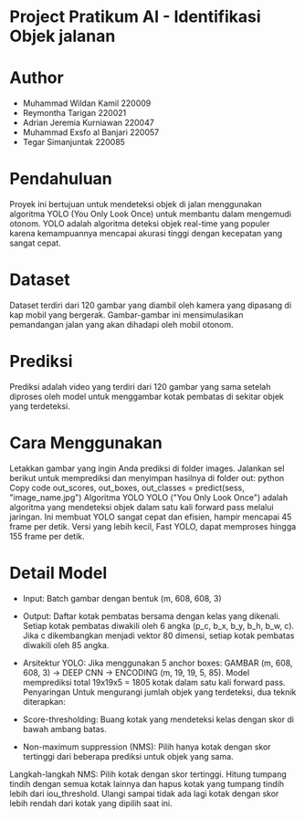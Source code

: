 # Project Pratikum AI - Identifikasi Objek jalanan 

# Author
- Muhammad Wildan Kamil 220009
- Reymontha Tarigan 220021
- Adrian Jeremia Kurniawan 220047
- Muhammad Exsfo al Banjari 220057
- Tegar Simanjuntak 220085

# Pendahuluan
Proyek ini bertujuan untuk mendeteksi objek di jalan menggunakan algoritma YOLO (You Only Look Once) untuk membantu dalam mengemudi otonom. YOLO adalah algoritma deteksi objek real-time yang populer karena kemampuannya mencapai akurasi tinggi dengan kecepatan yang sangat cepat.

# Dataset
Dataset terdiri dari 120 gambar yang diambil oleh kamera yang dipasang di kap mobil yang bergerak. Gambar-gambar ini mensimulasikan pemandangan jalan yang akan dihadapi oleh mobil otonom.

# Prediksi
Prediksi adalah video yang terdiri dari 120 gambar yang sama setelah diproses oleh model untuk menggambar kotak pembatas di sekitar objek yang terdeteksi.

# Cara Menggunakan
Letakkan gambar yang ingin Anda prediksi di folder images.
Jalankan sel berikut untuk memprediksi dan menyimpan hasilnya di folder out:
python
Copy code
out_scores, out_boxes, out_classes = predict(sess, "image_name.jpg")
Algoritma YOLO
YOLO ("You Only Look Once") adalah algoritma yang mendeteksi objek dalam satu kali forward pass melalui jaringan. Ini membuat YOLO sangat cepat dan efisien, hampir mencapai 45 frame per detik. Versi yang lebih kecil, Fast YOLO, dapat memproses hingga 155 frame per detik.

# Detail Model
- Input: Batch gambar dengan bentuk (m, 608, 608, 3)
- Output: Daftar kotak pembatas bersama dengan kelas yang dikenali. Setiap kotak pembatas diwakili oleh 6 angka (p_c, b_x, b_y, b_h, b_w, c). Jika c dikembangkan menjadi vektor 80 dimensi, setiap kotak pembatas diwakili oleh 85 angka.
- Arsitektur YOLO: Jika menggunakan 5 anchor boxes: GAMBAR (m, 608, 608, 3) -> DEEP CNN -> ENCODING (m, 19, 19, 5, 85). Model memprediksi total 19x19x5 = 1805 kotak dalam satu kali forward pass.
Penyaringan
Untuk mengurangi jumlah objek yang terdeteksi, dua teknik diterapkan:

- Score-thresholding: Buang kotak yang mendeteksi kelas dengan skor di bawah ambang batas.
- Non-maximum suppression (NMS): Pilih hanya kotak dengan skor tertinggi dari beberapa prediksi untuk objek yang sama.

Langkah-langkah NMS:
Pilih kotak dengan skor tertinggi.
Hitung tumpang tindih dengan semua kotak lainnya dan hapus kotak yang tumpang tindih lebih dari iou_threshold.
Ulangi sampai tidak ada lagi kotak dengan skor lebih rendah dari kotak yang dipilih saat ini.
